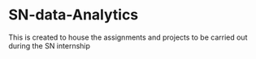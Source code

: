 # SN-data-Analytics
This is created to house the assignments and projects to be carried out during the SN internship
